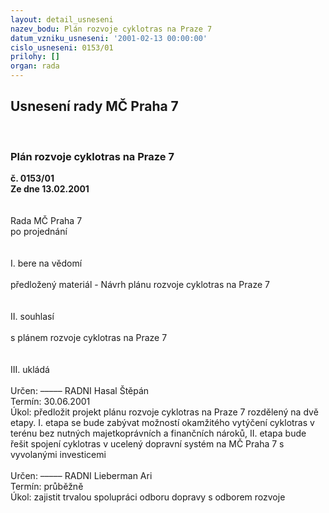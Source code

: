 ```yaml
---
layout: detail_usneseni
nazev_bodu: Plán rozvoje cyklotras na Praze 7
datum_vzniku_usneseni: '2001-02-13 00:00:00'
cislo_usneseni: 0153/01
prilohy: []
organ: rada
---
```

<div id="ucUsn_pList" class="usn">
	<span><h2>Usnesení rady MČ Praha 7 </h2>
<br></span><div class="standBody">
<span><h3>Plán rozvoje cyklotras na Praze 7</h3></span><div class="center">
		<strong>č. 0153/01 </strong><br>
	</div>
<div class="center">
		<strong>Ze dne 13.02.2001</strong><br><br>
	</div>
<br>Rada MČ Praha 7<br>po projednání<br><br><br>I.	bere na vědomí<br><br> předložený materiál - Návrh plánu rozvoje cyklotras na Praze 7<br><br><br>II.	souhlasí <br><br>s  plánem rozvoje cyklotras na Praze 7<br><br><br>III.	ukládá <br><br> Určen:	–––––	RADNI Hasal Štěpán<br>Termín: 30.06.2001<br>Úkol:	předložit  projekt  plánu rozvoje cyklotras na Praze 7 rozdělený na dvě etapy. I. etapa se bude zabývat možností okamžitého vytýčení  cyklotras v terénu bez nutných majetkoprávních a finančních nároků, II. etapa bude řešit spojení cyklotras v ucelený dopravní systém na MČ Praha 7 s vyvolanými investicemi<br> <br> Určen:	–––––	RADNI Lieberman Ari<br>Termín: průběžně <br>Úkol:	zajistit trvalou spolupráci odboru dopravy s odborem rozvoje<br> <br><br><br> <br>
</div>
</div>